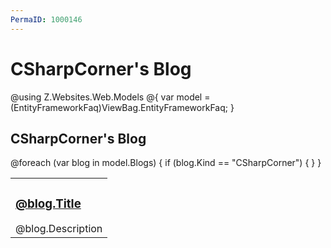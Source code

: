 ```yaml
---
PermaID: 1000146
---
```


# CSharpCorner's Blog

@using Z.Websites.Web.Models
@{
    var model = (EntityFrameworkFaq)ViewBag.EntityFrameworkFaq;
}

<h2>CSharpCorner's Blog</h2>

<table>
    <tbody>
        @foreach (var blog in model.Blogs)
        {
            if (blog.Kind == "CSharpCorner")
            {
                <tr>
                    <td>
                        <h3><a href="@blog.Url">@blog.Title</a></h3>
                        @blog.Description
                    </td>
                </tr>
            }
        }
    </tbody>
</table>

